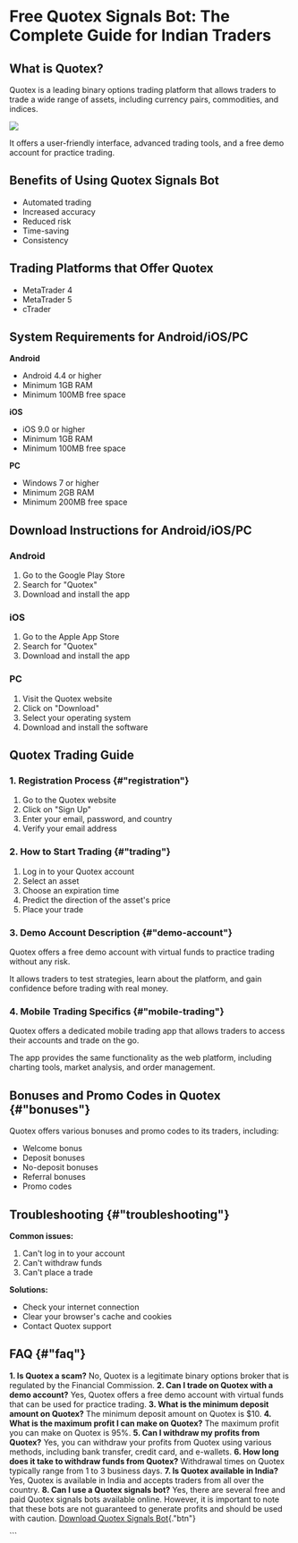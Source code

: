 # Free Quotex Signals Bot: The Complete Guide for Indian Traders

## What is Quotex?

Quotex is a leading binary options trading platform that allows traders
to trade a wide range of assets, including currency pairs, commodities,
and indices.

[![](https://static.quotex.io/files/4_en/300_250.jpg)](https://traff.sbs/brokerqxlid)

It offers a user-friendly interface, advanced trading tools, and a free
demo account for practice trading.

## Benefits of Using Quotex Signals Bot

-   Automated trading
-   Increased accuracy
-   Reduced risk
-   Time-saving
-   Consistency

## Trading Platforms that Offer Quotex

-   MetaTrader 4
-   MetaTrader 5
-   cTrader

## System Requirements for Android/iOS/PC

**Android**

-   Android 4.4 or higher
-   Minimum 1GB RAM
-   Minimum 100MB free space

**iOS**

-   iOS 9.0 or higher
-   Minimum 1GB RAM
-   Minimum 100MB free space

**PC**

-   Windows 7 or higher
-   Minimum 2GB RAM
-   Minimum 200MB free space

## Download Instructions for Android/iOS/PC

### Android

1.  Go to the Google Play Store
2.  Search for "Quotex"
3.  Download and install the app

### iOS

1.  Go to the Apple App Store
2.  Search for "Quotex"
3.  Download and install the app

### PC

1.  Visit the Quotex website
2.  Click on "Download"
3.  Select your operating system
4.  Download and install the software

## Quotex Trading Guide

### 1. Registration Process {#"registration"}

1.  Go to the Quotex website
2.  Click on "Sign Up"
3.  Enter your email, password, and country
4.  Verify your email address

### 2. How to Start Trading {#"trading"}

1.  Log in to your Quotex account
2.  Select an asset
3.  Choose an expiration time
4.  Predict the direction of the asset\'s price
5.  Place your trade

### 3. Demo Account Description {#"demo-account"}

Quotex offers a free demo account with virtual funds to practice trading
without any risk.

It allows traders to test strategies, learn about the platform, and gain
confidence before trading with real money.

### 4. Mobile Trading Specifics {#"mobile-trading"}

Quotex offers a dedicated mobile trading app that allows traders to
access their accounts and trade on the go.

The app provides the same functionality as the web platform, including
charting tools, market analysis, and order management.

## Bonuses and Promo Codes in Quotex {#"bonuses"}

Quotex offers various bonuses and promo codes to its traders, including:

-   Welcome bonus
-   Deposit bonuses
-   No-deposit bonuses
-   Referral bonuses
-   Promo codes

## Troubleshooting {#"troubleshooting"}

**Common issues:**

1.  Can\'t log in to your account
2.  Can\'t withdraw funds
3.  Can\'t place a trade

**Solutions:**

-   Check your internet connection
-   Clear your browser\'s cache and cookies
-   Contact Quotex support

## FAQ {#"faq"}

**1. Is Quotex a scam?** No, Quotex is a legitimate binary options
broker that is regulated by the Financial Commission. **2. Can I trade
on Quotex with a demo account?** Yes, Quotex offers a free demo account
with virtual funds that can be used for practice trading. **3. What is
the minimum deposit amount on Quotex?** The minimum deposit amount on
Quotex is \$10. **4. What is the maximum profit I can make on Quotex?**
The maximum profit you can make on Quotex is 95%. **5. Can I withdraw my
profits from Quotex?** Yes, you can withdraw your profits from Quotex
using various methods, including bank transfer, credit card, and
e-wallets. **6. How long does it take to withdraw funds from Quotex?**
Withdrawal times on Quotex typically range from 1 to 3 business days.
**7. Is Quotex available in India?** Yes, Quotex is available in India
and accepts traders from all over the country. **8. Can I use a Quotex
signals bot?** Yes, there are several free and paid Quotex signals bots
available online. However, it is important to note that these bots are
not guaranteed to generate profits and should be used with caution.
[Download Quotex Signals
Bot](\%22https://traff.sbs/brokerqxlid\%22){."btn"}

\`\`\`

